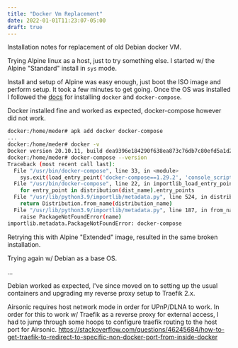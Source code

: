 ```yaml
---
title: "Docker Vm Replacement"
date: 2022-01-01T11:23:07-05:00
draft: true
---
```


Installation notes for replacement of old Debian docker VM.

Trying Alpine linux as a host, just to try something else. I started w/ the Alpine "Standard" install in `sys` mode.

Install and setup of Alpine was easy enough, just boot the ISO image and perform setup. It took a few minutes to get going.
Once the OS was installed I followed the [docs](https://wiki.alpinelinux.org/wiki/Docker) for installing `docker` and `docker-compose`.

Docker installed fine and worked as expected, docker-compose however did not work.

```bash
docker:/home/meder# apk add docker docker-compose
...
docker:/home/meder# docker -v
Docker version 20.10.11, build dea9396e184290f638ea873c76db7c80efd5a1d2
docker:/home/meder# docker-compose --version
Traceback (most recent call last):
  File "/usr/bin/docker-compose", line 33, in <module>
    sys.exit(load_entry_point('docker-compose==1.29.2', 'console_scripts', 'docker-compose')())
  File "/usr/bin/docker-compose", line 22, in importlib_load_entry_point
    for entry_point in distribution(dist_name).entry_points
  File "/usr/lib/python3.9/importlib/metadata.py", line 524, in distribution
    return Distribution.from_name(distribution_name)
  File "/usr/lib/python3.9/importlib/metadata.py", line 187, in from_name
    raise PackageNotFoundError(name)
importlib.metadata.PackageNotFoundError: docker-compose
```

Retrying this with Alpine "Extended" image, resulted in the same broken installation.

Trying again w/ Debian as a base OS.

...

Debian worked as expected, I've since moved on to setting up the usual containers and upgrading my reverse proxy setup to Traefik 2.x.

Airsonic requires host network mode in order for UPnP/DLNA to work. In order for this to work w/ Traefik as a reverse proxy for external access, I had to jump through some hoops to configure traefik routing to the host port for Airsonic.
https://stackoverflow.com/questions/46245684/how-to-get-traefik-to-redirect-to-specific-non-docker-port-from-inside-docker
